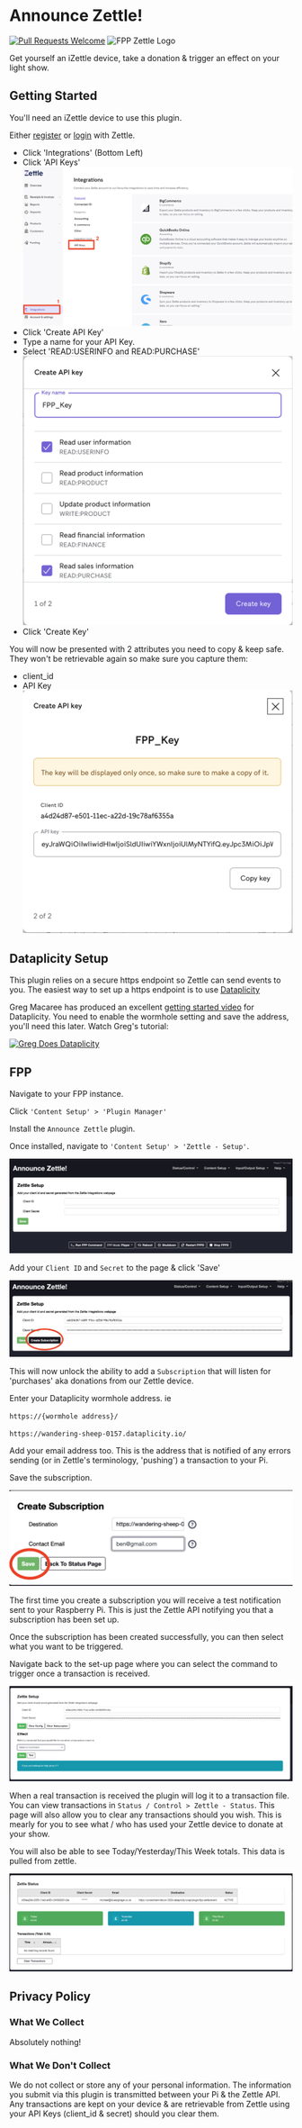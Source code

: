 # Announce Zettle!

[![Pull Requests Welcome](https://img.shields.io/badge/PRs-welcome-brightgreen.svg?style=flat)](http://makeapullrequest.com)
![FPP Zettle Logo](https://shields.io/badge/fpp-AnnounceZettle-brightgreen)

Get yourself an iZettle device, take a donation & trigger an effect on your light show.

## Getting Started

You'll need an iZettle device to use this plugin.

Either [register](https://register.zettle.com/gb) or [login](https://login.zettle.com/) with Zettle.

- Click 'Integrations' (Bottom Left)
- Click 'API Keys'
![Zettle API Integrations](./img/zettle-api-key.png)
- Click 'Create API Key'
- Type a name for your API Key.
- Select 'READ:USERINFO and READ:PURCHASE'
![](./img/zettle-apikeys.png)
- Click 'Create Key'

You will now be presented with 2 attributes you need to copy & keep safe. They won't be retrievable again so make sure you capture them:
- client_id
- API Key
![](./img/zettle-apikeys-created.png)

## Dataplicity Setup

This plugin relies on a secure https endpoint so Zettle can send events to you. The easiest way to set up a https endpoint is to use [Dataplicity](https://www.dataplicity.com)

Greg Macaree has produced an excellent [getting started video](https://youtu.be/7LeD3dz-uXU) for Dataplicity. You need to enable the wormhole setting and save the address, you'll need this later. Watch Greg's tutorial:

[![Greg Does Dataplicity](https://img.youtube.com/vi/7LeD3dz-uXU/0.jpg)](https://www.youtube.com/watch?v=7LeD3dz-uXU)

## FPP

Navigate to your FPP instance.

Click `'Content Setup' > 'Plugin Manager'`

Install the `Announce Zettle` plugin.

Once installed, navigate to `'Content Setup' > 'Zettle - Setup'`.

![](./img/setup-init.png)

Add your `Client ID` and `Secret` to the page & click 'Save'

![](./img/create-sub.png)

This will now unlock the ability to add a `Subscription` that will listen for 'purchases' aka donations from our Zettle device.

Enter your Dataplicity wormhole address. ie

`https://{wormhole address}/`

`https://wandering-sheep-0157.dataplicity.io/`

Add your email address too. This is the address that is notified of any errors sending (or in Zettle's terminology, 'pushing') a transaction to your Pi.

Save the subscription.

![](./img/save-sub.png)

The first time you create a subscription you will receive a test notification sent to your Raspberry Pi. This is just the Zettle API notifying you that a subscription has been set up.

Once the subscription has been created successfully, you can then select what you want to be triggered.

Navigate back to the set-up page where you can select the command to trigger once a transaction is received.

![](./img/add-effect-trigger.png)

When a real transaction is received the plugin will log it to a transaction file. You can view transactions in `Status / Control > Zettle - Status`. This page will also allow you to clear any transactions should you wish. This is mearly for you to see what / who has used your Zettle device to donate at your show.

You will also be able to see Today/Yesterday/This Week totals. This data is pulled from zettle.

![](./img/status-page.png)

## Privacy Policy

### What We Collect

Absolutely nothing!

### What We Don't Collect

We do not collect or store any of your personal information. The information you submit via this plugin is transmitted between your Pi & the Zettle API. Any transactions are kept on your device & are retrievable from Zettle using your API Keys (client_id & secret) should you clear them.
